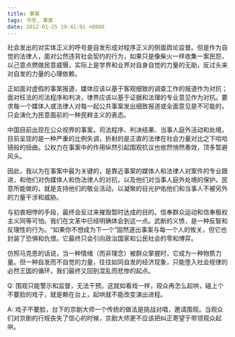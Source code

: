 ```yaml
---
title: 事案
tags: 书写, 事案
date: 2012-01-25 19:41:01 +0800
---
```



社会发出的对实体正义的呼号是自发形成对程序正义的侧面舆论监督。但是作为自觉的法律人，面对公然违背社会契约的行为，如果只是像柴火一样收集一案民怨，以己意点燃做民意威慑，实际上是学界和业界对自身自觉的力量的无助，反过头来对自发的力量的心理依赖。

正如面对虚假的事案报道，媒体应该以基于客观细致的调查工作的报道作为对抗；面对枉法的司法程序和判决，律界应该以基于证据和法理的专业意见作为对抗。要求每一个媒体人或法律人对每一起公共事案发出细致报道或全面意见是不可能的，只会演化为民意面前的一种民粹主义的表态。

中国目前出现在公众视界的事案，司法程序、判决结果、当事人庭外活动和处境，目前呈现的是一种严重的比例失调，折射的是正直的法律在社会力量对比之下哈哈镜般的扭曲。公权力在事案中的作用纵然引起围观抗议也依然悄然奏效，顶多暂避风头。

因此，我以为在事案中最为关键的，是靠近事案的媒体人和法律人对案件的专业跟进，和他们对伪媒体人和伪法律人的对抗，以及他们对当事人庭外处境的保护。民意所能做的，就是支持他们的敬业活动，以凝聚的目光护佑他们和当事人不被另外的力量干涉和威胁。

与初衷相悖的手段，最终会反过来摧毁暂时达成的目的。信奉群众运动和信奉极权主义同等可怕。我们在文革中已经明确体会到这一点。武断的义愤，是一种反智和反理性的行为。“如果你不想成为下一个”固然道出事案与每一个人的攸关，但它也封装了恐惧和仇恨。它最终只会引向政治国家和公民社会的零和博弈。

仿照马克思的话说，当一种情绪（而非理念）被群众掌握时，它成为一种物质力量。但一种自发而不自觉的力量，往往如同自发的经济现象，只能堕入社会规律的必然王国的循环，我们最终又回到混乱而悲惨的起点。

Q: 围观只能警示和监督，无法干预。这就如看戏一样，观众再怎么起哄，碰上个不要脸的戏子，就是赖在台上，起哄就不能改变演出进程。

A: 戏子不要脸，台下的京剧大师一个传统的做法是挑战对唱，邀请围观。当观众们对京剧的行规丧失了信心的时候，京剧大师更不应该把纠正寄望于带领观众起哄。

